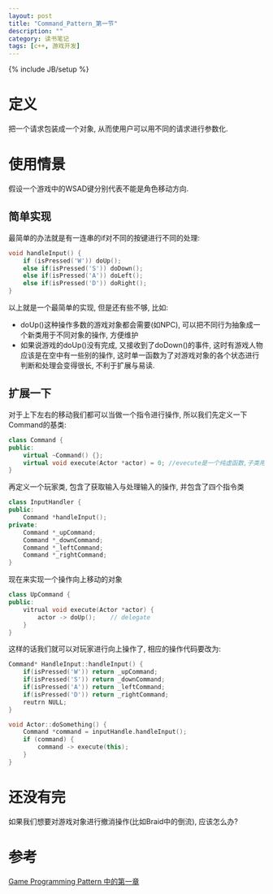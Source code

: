 ```yaml
---
layout: post
title: "Command_Pattern_第一节"
description: ""
category: 读书笔记
tags: [c++, 游戏开发]
---
```

{% include JB/setup %}

# 定义 #
把一个请求包装成一个对象, 从而使用户可以用不同的请求进行参数化.

# 使用情景 #
假设一个游戏中的WSAD键分别代表不能是角色移动方向.
## 简单实现 ##
最简单的办法就是有一连串的if对不同的按键进行不同的处理:

```cpp
void handleInput() {
	if (isPressed('W')) doUp();
	else if(isPressed('S')) doDown();
	else if(isPressed('A')) doLeft();
	else if(isPressed('D')) doRight();
}
```

以上就是一个最简单的实现, 但是还有些不够, 比如:

* doUp()这种操作多数的游戏对象都会需要(如NPC), 可以把不同行为抽象成一个新类用于不同对象的操作, 方便维护
* 如果说游戏的doUp()没有完成, 又接收到了doDown()的事件, 这时有游戏人物应该是在空中有一些别的操作, 这时单一函数为了对游戏对象的各个状态进行判断和处理会变得很长, 不利于扩展与易读.

## 扩展一下 ##
对于上下左右的移动我们都可以当做一个指令进行操作, 所以我们先定义一下Command的基类:

```cpp
class Command {
public:
	virtual ~Command() {};
	virtual void execute(Actor *actor) = 0; //evecute是一个纯虚函数,子类用于其详细实现
}
```
再定义一个玩家类, 包含了获取输入与处理输入的操作, 并包含了四个指令类

```cpp
class InputHandler {
public:
	Command *handleInput();
private:
    Command *_upCommand;
    Command *_downCommand;
    Command *_leftCommand;
    Command *_rightCommand;
}
```

现在来实现一个操作向上移动的对象

```cpp
class UpCommand {
public:
	vitrual void execute(Actor *actor) {
		actor -> doUp();    // delegate
	}
}
```

这样的话我们就可以对玩家进行向上操作了, 相应的操作代码要改为:

```cpp
Command* HandleInput::handleInput() {
	if(isPressed('W')) return _upCommand;
	if(isPressed('S')) return _downCommand;
	if(isPressed('A')) return _leftCommand;
	if(isPressed('D')) return _rightCommand;
	reutrn NULL;
}

void Actor::doSomething() {
	Command *command = inputHandle.handleInput();
	if (command) {
		command -> execute(this);
	}
}
```

# 还没有完 #
如果我们想要对游戏对象进行撤消操作(比如Braid中的倒流), 应该怎么办?

# 参考 #
[Game Programming Pattern 中的第一章](http://gameprogrammingpatterns.com/command.html)


